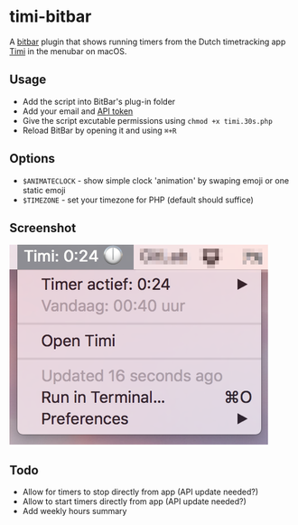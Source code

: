 # timi-bitbar
A [bitbar](https://github.com/matryer/bitbar) plugin that shows running timers from the Dutch timetracking app [Timi](https://timiapp.com) in the menubar on macOS.

## Usage
* Add the script into BitBar's plug-in folder
* Add your email and [API token](https://timiapp.com/users/edit)
* Give the script excutable permissions using `chmod +x timi.30s.php`
* Reload BitBar by opening it and using `⌘+R`

## Options
* `$ANIMATECLOCK` - show simple clock 'animation' by swaping emoji or one static emoji
* `$TIMEZONE` - set your timezone for PHP (default should suffice)

## Screenshot
![Timi bitbar screenshot](https://raw.githubusercontent.com/lekkerduidelijk/timi-bitbar/master/screenshot.png)

## Todo
* Allow for timers to stop directly from app (API update needed?)
* Allow to start timers directly from app (API update needed?)
* Add weekly hours summary
